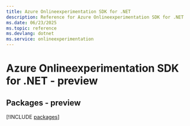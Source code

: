```yaml
---
title: Azure Onlineexperimentation SDK for .NET
description: Reference for Azure Onlineexperimentation SDK for .NET
ms.date: 06/23/2025
ms.topic: reference
ms.devlang: dotnet
ms.service: onlineexperimentation
---
```

# Azure Onlineexperimentation SDK for .NET - preview
## Packages - preview
[!INCLUDE [packages](onlineexperimentation-index.md)]